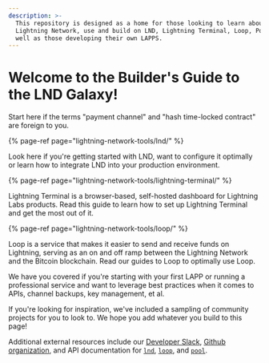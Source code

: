 ```yaml
---
description: >-
  This repository is designed as a home for those looking to learn about the
  Lightning Network, use and build on LND, Lightning Terminal, Loop, Pool as
  well as those developing their own LAPPS.
---
```


# Welcome to the Builder's Guide to the LND Galaxy!

Start here if the terms "payment channel" and "hash time-locked contract" are foreign to you.

{% page-ref page="lightning-network-tools/lnd/" %}

Look here if you're getting started with LND, want to configure it optimally or learn how to integrate LND into your production environment.

{% page-ref page="lightning-network-tools/lightning-terminal/" %}

Lightning Terminal is a browser-based, self-hosted dashboard for Lightning Labs products. Read this guide to learn how to set up Lightning Terminal and get the most out of it.

{% page-ref page="lightning-network-tools/loop/" %}

Loop is a service that makes it easier to send and receive funds on Lightning, serving as an on and off ramp between the Lightning Network and the Bitcoin blockchain. Read our guides to Loop to optimally use Loop.

We have you covered if you're starting with your first LAPP or running a professional service and want to leverage best practices when it comes to APIs, channel backups, key management, et al.

If you're looking for inspiration, we've included a sampling of community projects for you to look to. We hope you add whatever you build to this page!

Additional external resources include our [Developer Slack](https://lightning.engineering/slack.html), [Github organization](https://github.com/lightninglabs), and API documentation for [`lnd`](https://api.lightning.community/), [`loop`](https://lightning.engineering/loopapi/), and [`pool`](https://lightning.engineering/poolapi/).

